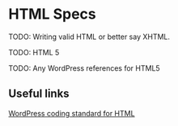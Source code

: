 # HTML Specs

TODO: Writing valid HTML or better say XHTML.

TODO: HTML 5

TODO: Any WordPress references for HTML5

## Useful links

[WordPress coding standard for HTML](https://make.wordpress.org/core/handbook/coding-standards/html/)

